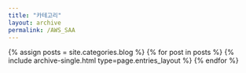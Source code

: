 ```yaml
---
title: "카테고리"
layout: archive
permalink: /AWS_SAA
---
```



{% assign posts = site.categories.blog %}
{% for post in posts %} {% include archive-single.html type=page.entries_layout %} {% endfor %}